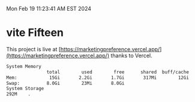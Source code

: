 Mon Feb 19 11:23:41 AM EST 2024

# vite Fifteen


This project is live at [https://marketingpreference.vercel.app/](https://marketingpreference.vercel.app/) thanks to Vercel.

```bash
System Memory
               total        used        free      shared  buff/cache   available
Mem:            15Gi       2.2Gi       1.7Gi       317Mi        12Gi        13Gi
Swap:          8.0Gi        23Mi       8.0Gi
System Storage
292M	.
